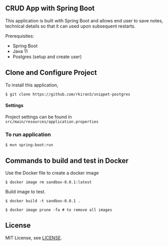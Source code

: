 ## CRUD App with Spring Boot

This application is built with Spring Boot and allows end user to save notes, technical details so that it can used upon subsequent restarts.

Prerequisites:

- Spring Boot
- Java 11
- Postgres (setup and create user)

## Clone and Configure Project

To install this application, 
    
    $ git clone https://github.com/rkiran3/snippet-postgres

#### Settings
    
Project settings can be found in `src/main/resources/application.properties` 

### To run application

    $ mvn spring-boot:run

## Commands to build and test in Docker

Use the Docker file to create a docker image

    $ docker image rm sandbox-0.0.1:latest

Build image to test.

    $ docker build -t sandbox-0.0.1 .  

    $ docker image prune -fa # to remove all images
## License

MIT License,  see [LICENSE](LICENSE.txt).